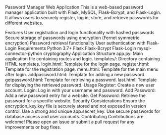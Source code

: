 Password Manager Web Application
This is a web-based password manager application built with Flask, MySQL, Flask-Bcrypt, and Flask-Login. It allows users to securely register, log in, store, and retrieve passwords for different websites.

Features
User registration and login functionality with hashed passwords
Secure storage of passwords using encryption (Fernet symmetric encryption)
Password retrieval functionality
User authentication with Flask-Login
Requirements
Python 3.7+
Flask
Flask-Bcrypt
Flask-Login
mysql-connector-python
cryptography
Application Structure
app.py: Main application file containing routes and logic.
templates/: Directory containing HTML templates.
login.html: Template for the login page.
register.html: Template for the registration page.
menu.html: Template for the main menu after login.
addpassword.html: Template for adding a new password.
getpassword.html: Template for retrieving a password.
last.html: Template for displaying the retrieved password.
Usage
Register: Create a new user account.
Login: Log in with your username and password.
Add Password: Add a new password entry for a website.
Get Password: Retrieve the password for a specific website.
Security Considerations
Ensure the encryption_key.key file is securely stored and not exposed in version control.
Use a strong and unique app.secret_key.
Use secure passwords for database access and user accounts.
Contributing
Contributions are welcome! Please open an issue or submit a pull request for any improvements or bug fixes.
